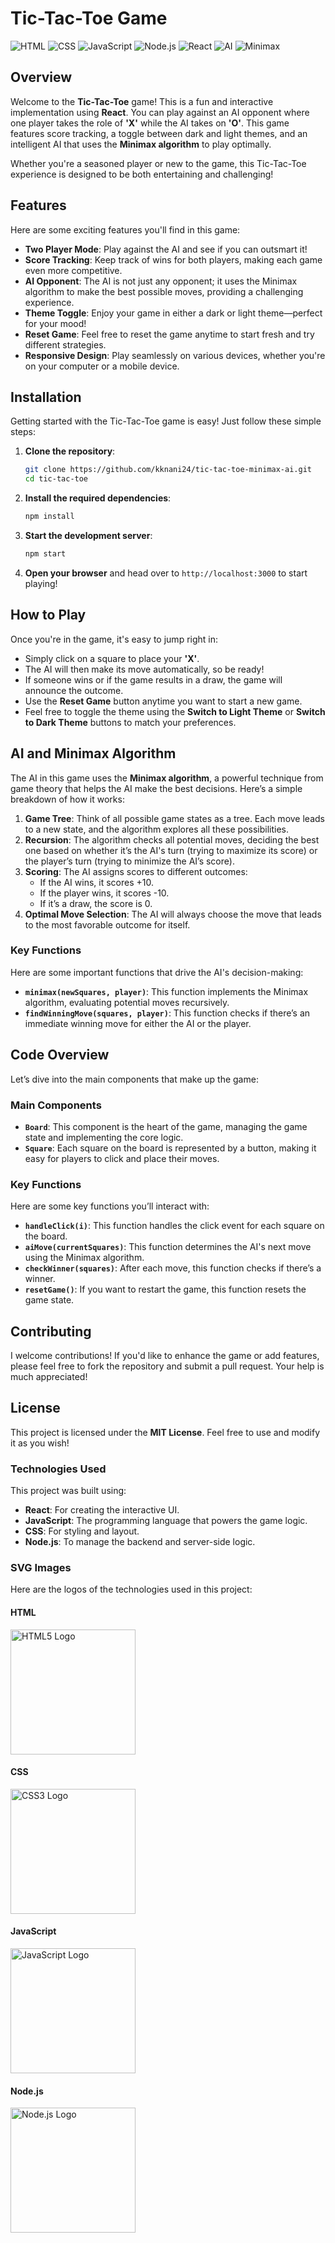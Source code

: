 
# Tic-Tac-Toe Game

![HTML](https://img.shields.io/badge/HTML5-%23E34F26.svg?style=for-the-badge&logo=html5&logoColor=white)
![CSS](https://img.shields.io/badge/CSS3-%231572B6.svg?style=for-the-badge&logo=css3&logoColor=white)
![JavaScript](https://img.shields.io/badge/JavaScript-%23F7DF1E.svg?style=for-the-badge&logo=javascript&logoColor=black)
![Node.js](https://img.shields.io/badge/Node.js-%233C873A.svg?style=for-the-badge&logo=node.js&logoColor=white)
![React](https://img.shields.io/badge/React-%2361DAFB.svg?style=for-the-badge&logo=react&logoColor=black)
![AI](https://img.shields.io/badge/AI-%2300A6D6.svg?style=for-the-badge)
![Minimax](https://img.shields.io/badge/Minimax-%2300BFFF.svg?style=for-the-badge)

## Overview

Welcome to the **Tic-Tac-Toe** game! This is a fun and interactive implementation using **React**. You can play against an AI opponent where one player takes the role of **'X'** while the AI takes on **'O'**. This game features score tracking, a toggle between dark and light themes, and an intelligent AI that uses the **Minimax algorithm** to play optimally. 

Whether you're a seasoned player or new to the game, this Tic-Tac-Toe experience is designed to be both entertaining and challenging!

## Features

Here are some exciting features you'll find in this game:

- **Two Player Mode**: Play against the AI and see if you can outsmart it!
- **Score Tracking**: Keep track of wins for both players, making each game even more competitive.
- **AI Opponent**: The AI is not just any opponent; it uses the Minimax algorithm to make the best possible moves, providing a challenging experience.
- **Theme Toggle**: Enjoy your game in either a dark or light theme—perfect for your mood!
- **Reset Game**: Feel free to reset the game anytime to start fresh and try different strategies.
- **Responsive Design**: Play seamlessly on various devices, whether you're on your computer or a mobile device.

## Installation

Getting started with the Tic-Tac-Toe game is easy! Just follow these simple steps:

1. **Clone the repository**:
   ```bash
   git clone https://github.com/kknani24/tic-tac-toe-minimax-ai.git
   cd tic-tac-toe
   ```

2. **Install the required dependencies**:
   ```bash
   npm install
   ```

3. **Start the development server**:
   ```bash
   npm start
   ```

4. **Open your browser** and head over to `http://localhost:3000` to start playing!

## How to Play

Once you're in the game, it's easy to jump right in:

- Simply click on a square to place your **'X'**.
- The AI will then make its move automatically, so be ready!
- If someone wins or if the game results in a draw, the game will announce the outcome.
- Use the **Reset Game** button anytime you want to start a new game.
- Feel free to toggle the theme using the **Switch to Light Theme** or **Switch to Dark Theme** buttons to match your preferences.

## AI and Minimax Algorithm

The AI in this game uses the **Minimax algorithm**, a powerful technique from game theory that helps the AI make the best decisions. Here’s a simple breakdown of how it works:

1. **Game Tree**: Think of all possible game states as a tree. Each move leads to a new state, and the algorithm explores all these possibilities.
2. **Recursion**: The algorithm checks all potential moves, deciding the best one based on whether it’s the AI's turn (trying to maximize its score) or the player’s turn (trying to minimize the AI’s score).
3. **Scoring**: The AI assigns scores to different outcomes:
   - If the AI wins, it scores +10.
   - If the player wins, it scores -10.
   - If it’s a draw, the score is 0.
4. **Optimal Move Selection**: The AI will always choose the move that leads to the most favorable outcome for itself.

### Key Functions

Here are some important functions that drive the AI's decision-making:

- **`minimax(newSquares, player)`**: This function implements the Minimax algorithm, evaluating potential moves recursively.
- **`findWinningMove(squares, player)`**: This function checks if there’s an immediate winning move for either the AI or the player.

## Code Overview

Let’s dive into the main components that make up the game:

### Main Components

- **`Board`**: This component is the heart of the game, managing the game state and implementing the core logic.
- **`Square`**: Each square on the board is represented by a button, making it easy for players to click and place their moves.

### Key Functions

Here are some key functions you’ll interact with:

- **`handleClick(i)`**: This function handles the click event for each square on the board.
- **`aiMove(currentSquares)`**: This function determines the AI's next move using the Minimax algorithm.
- **`checkWinner(squares)`**: After each move, this function checks if there’s a winner.
- **`resetGame()`**: If you want to restart the game, this function resets the game state.

## Contributing

I welcome contributions! If you'd like to enhance the game or add features, please feel free to fork the repository and submit a pull request. Your help is much appreciated!

## License

This project is licensed under the **MIT License**. Feel free to use and modify it as you wish!


### Technologies Used

This project was built using:

- **React**: For creating the interactive UI.
- **JavaScript**: The programming language that powers the game logic.
- **CSS**: For styling and layout.
- **Node.js**: To manage the backend and server-side logic.

### SVG Images

Here are the logos of the technologies used in this project:

#### HTML
<img src="https://upload.wikimedia.org/wikipedia/commons/6/61/HTML5_logo_and_wordmark.svg" width="200" alt="HTML5 Logo" />

#### CSS
<img src="https://upload.wikimedia.org/wikipedia/commons/d/d5/CSS3_logo_and_wordmark.svg" width="200" alt="CSS3 Logo" />

#### JavaScript
<img src="https://upload.wikimedia.org/wikipedia/commons/6/6a/JavaScript-logo.png" width="200" alt="JavaScript Logo" />

#### Node.js
<img src="https://upload.wikimedia.org/wikipedia/commons/d/d9/Node.js_logo.svg" width="200" alt="Node.js Logo" />


